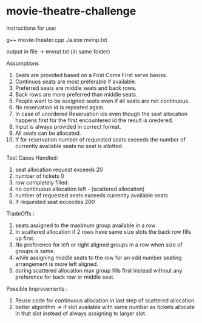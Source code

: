 # movie-theatre-challenge
Instructions for use:

g++ movie-theater.cpp
./a.exe mvinp.txt

output in file -> mvout.txt    (in same folder)


Assumptions

1. Seats are provided based on a First Come First serve basiss.
2. Continuos seats are most preferable if available. 
3. Preferred seats are middle seats and back rows.
4. Back rows are more preferred than middle seats.
5. People want to be assigned seats even if all seats are not continuous.
6. No reservation id is repeated again.
7. In case of unordered Reservation ids even though the seat allocation happens first for the first encountered id the result is oredered.
8. Input is always provided in correct format.
9. All seats can be allocated.
10. If for reservation number of requested seats exceeds the number of currently available seats no seat is allotted.



Test Cases Handled:

1. seat allocation request exceeds 20
2. number of tickets 0
3. row completely filled.
4. no continuous allocation left - (scattered allocation)
5. number of requested seats exceeds currently available seats
6. If requested seat exceedes 200 

TradeOffs :

1. seats assigned to the maximum group available in a row
2. In scattered allocation if 2 rows have same size slots the back row fills up first.
3. No preference for left or right aligned groups in a row when size of groups is same.
4. while assigning middle seats to the row for an odd number seating arrangement is more left aligned.
5. during scattered allocation max group fills first instead without any preference for back row or middle seat.
   
Possible Improvements :

1. Reuse code for continuous allocation in last step of scattered allocation.
2. better algorithm -> if slot available with same number as tickets allocate in that slot instead of always assigning to larger slot.



